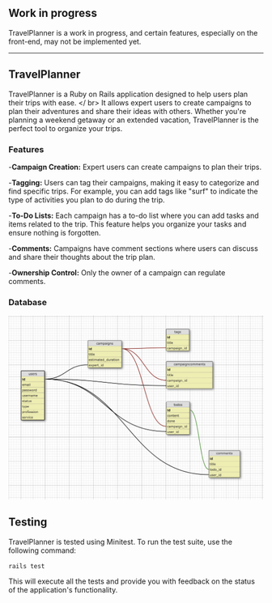 ## Work in progress
TravelPlanner is a work in progress, and certain features, especially on the front-end, may not be implemented yet.

------

## TravelPlanner
TravelPlanner is a Ruby on Rails application designed to help users plan their trips with ease. </ br>
 It allows expert users to create campaigns to plan their adventures and share their ideas with others. Whether you're planning a weekend getaway or an extended vacation, TravelPlanner is the perfect tool to organize your trips.

### Features
-**Campaign Creation:** Expert users can create campaigns to plan their trips.

-**Tagging:** Users can tag their campaigns, making it easy to categorize and find specific trips. For example, you can add tags like "surf" to indicate the type of activities you plan to do during the trip.

-**To-Do Lists:** Each campaign has a to-do list where you can add tasks and items related to the trip. This feature helps you organize your tasks and ensure nothing is forgotten.

-**Comments:** Campaigns have comment sections where users can discuss and share their thoughts about the trip plan.

-**Ownership Control:** Only the owner of a campaign can regulate comments.


### Database

![screenshot](app/assets/images/screenshots/DB.png?raw=true "Database screenshot")


## Testing

TravelPlanner is tested using Minitest. To run the test suite, use the following command:

```
rails test
```

This will execute all the tests and provide you with feedback on the status of the application's functionality.
